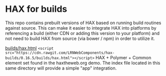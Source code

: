 # HAX for builds
This repo contains prebuilt versions of HAX based on running build routines against source. This can make it easier to integrate HAX into platforms by referencing a build (either CDN or adding this version to your platform) and not need to build HAX from source (via bower / npm) in order to utilize it.

[builds/hax.html](builds/hax-kitchen-sink.html)
`<script src="https://cdn.rawgit.com/LRNWebComponents/hax-builds/0.16.5/builds/hax.html"></script>`
HAX + Polymer + Common element set found in the haxtheweb.org demo. The index file located in this same directory will provide a simple "app" integration.

